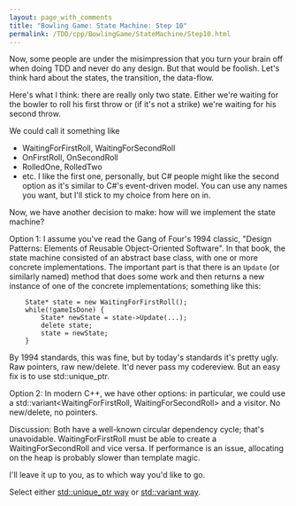 ```yaml
---
layout: page_with_comments
title: "Bowling Game: State Machine: Step 10"
permalink: /TDD/cpp/BowlingGame/StateMachine/Step10.html
---
```


Now, some people are under the misimpression that you turn your brain off when doing TDD and never do any design. But that would be foolish.  Let's think hard about the states, the transition, the data-flow.

Here's what I think:  there are really only two state.  Either we're waiting for the bowler to roll his first throw or (if it's not a strike) we're waiting for his second throw.

We could call it something like
- WaitingForFirstRoll, WaitingForSecondRoll
- OnFirstRoll, OnSecondRoll
- RolledOne, RolledTwo
- etc.
I like the first one, personally, but C# people might like the second option as it's similar to C#'s event-driven model.  You can use any names you want, but I'll stick to my choice from here on in.

Now, we have another decision to make:  how will we implement the state machine?

Option 1:
I assume you've read the Gang of Four's 1994 classic, "Design Patterns:  Elements of Reusable Object-Oriented Software". 
In that book, the state machine consisted of an abstract base class, with one or more concrete implementations. 
The important part is that there is an ```Update``` (or similarly named) method that does some work and then returns a new instance of one of the concrete implementations; something like this:
```
    State* state = new WaitingForFirstRoll();
    while(!gameIsDone) {
        State* newState = state->Update(...);
        delete state;
        state = newState;
    }
```
By 1994 standards, this was fine, but by today's standards it's pretty ugly.  Raw pointers, raw new/delete. It'd never pass my codereview. But an easy fix is to use std::unique_ptr.

Option 2:
In modern C++, we have other options:  in particular, we could use a std::variant<WaitingForFirstRoll, WaitingForSecondRoll> and a visitor. No new/delete, no pointers.

Discussion:
Both have a well-known circular dependency cycle; that's unavoidable.  WaitingForFirstRoll must be able to create a WaitingForSecondRoll and vice versa.
If performance is an issue, allocating on the heap is probably slower than template magic.

I'll leave it up to you, as to which way you'd like to go.

Select either
[std::unique_ptr way](UniquePtr/Step12.html) or
   [std::variant way](Variant/Step12.html).
